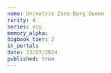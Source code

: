 ```yaml
---
name: Unimatrix Zero Borg Queen
rarity: 4
series: voy
memory_alpha:
bigbook_tier: 2
in_portal:
date: 13/03/2024
published: true
---
```



